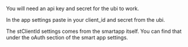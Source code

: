 You will need an api key and secret for the ubi to work. 

In the app settings paste in your client_id and secret from the ubi. 

The stClientId settings comes from the smartapp itself. You can find that under the oAuth section of the smart app settings. 

